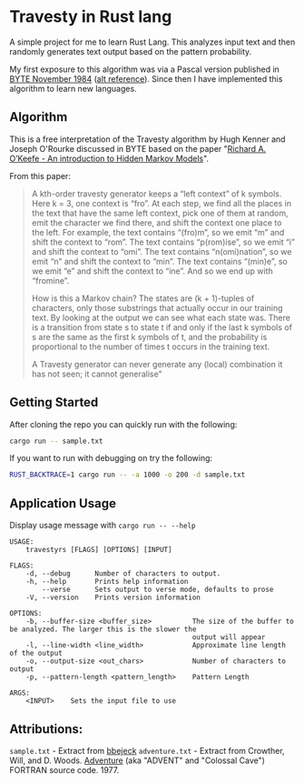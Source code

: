 # Travesty in Rust lang

A simple project for me to learn Rust Lang.  This analyzes input text and then randomly generates text output based on the pattern probability.

My first exposure to this algorithm was via a Pascal version published in [BYTE November 1984](https://www.scribd.com/doc/99613420/Travesty-in-Byte) ([alt reference](https://archive.org/stream/byte-magazine-1984-11/1984_11_BYTE_09-12_New_Chips#page/n129/mode/2up)).  Since then I have implemented this algorithm to learn new languages.

## Algorithm

This is a free interpretation of the Travesty algorithm by Hugh Kenner and Joseph O'Rourke discussed in BYTE based on the paper "[Richard A. O’Keefe - An introduction to Hidden Markov Models](www.cs.otago.ac.nz/cosc348/hmm/hmm.pdf)".

From this paper:
> A kth-order travesty generator keeps a “left context” of k symbols. Here k = 3, one context is “fro”. At each step, we find all the places in the text that have the same left context, pick one of them at random, emit the character we find there, and shift the context one place to the left. For example, the text contains “(fro)m”, so we emit “m” and shift the context to “rom”. The text contains “p(rom)ise”, so we emit “i” and shift the context to “omi”. The text contains “n(omi)nation”, so we emit “n” and shift the context to “min”. The text contains “(min)e”, so we emit “e” and shift the context to “ine”. And so we end up with “fromine”.
>
> How is this a Markov chain? The states are (k + 1)-tuples of characters, only those substrings that actually occur in our training text. By looking at the output we can see what each state was. There is a transition from state s to state t if and only if the last k symbols of s are the same as the first k symbols of t, and the probability is proportional to the number of times t occurs in the training text.
>
> A Travesty generator can never generate any (local) combination it has not seen; it cannot generalise"

## Getting Started

After cloning the repo you can quickly run with the following:
```sh
cargo run -- sample.txt
```

If you want to run with debugging on try the following:
```sh
RUST_BACKTRACE=1 cargo run -- -a 1000 -o 200 -d sample.txt
```

## Application Usage

Display usage message with `cargo run -- --help`

```
USAGE:
    travestyrs [FLAGS] [OPTIONS] [INPUT]

FLAGS:
    -d, --debug      Number of characters to output.
    -h, --help       Prints help information
        --verse      Sets output to verse mode, defaults to prose
    -V, --version    Prints version information

OPTIONS:
    -b, --buffer-size <buffer_size>          The size of the buffer to be analyzed. The larger this is the slower the
                                             output will appear
    -l, --line-width <line_width>            Approximate line length of the output
    -o, --output-size <out_chars>            Number of characters to output
    -p, --pattern-length <pattern_length>    Pattern Length

ARGS:
    <INPUT>    Sets the input file to use
```

## Attributions:
`sample.txt` - Extract from [bbejeck](https://github.com/bbejeck/hadoop-algorithms/blob/master/src/shakespeare.txt)
`adventure.txt` - Extract from Crowther, Will, and D. Woods. [Adventure](http://mirror.ifarchive.org/if-archive/games/source/adv350-pdp10.tar.gz) (aka "ADVENT" and "Colossal Cave") FORTRAN source code. 1977.
